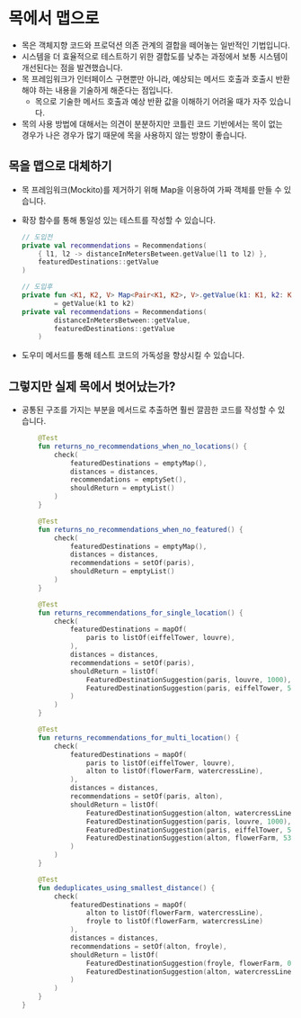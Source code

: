 # 목에서 맵으로
- 목은 객체지향 코드와 프로덕션 의존 관계의 결합을 떼어놓는 일반적인 기법입니다.
- 시스템을 더 효율적으로 테스트하기 위한 결합도를 낮추는 과정에서 보통 시스템이 개선된다는 점을 발견했습니다.
- 목 프레임워크가 인터페이스 구현뿐만 아니라, 예상되는 메서드 호출과 호출시 반환해야 하는 내용을 기술하게 해준다는 점입니다.
    - 목으로 기술한 메서드 호출과 예상 반환 값을 이해하기 어려울 때가 자주 있습니다.
- 목의 사용 방법에 대해서는 의견이 분분하지만 코틀린 코드 기반에서는 목이 없는 경우가 나은 경우가 많기 때문에 목을 사용하지 않는 방향이 좋습니다.
## 목을 맵으로 대체하기
- 목 프레임워크(Mockito)를 제거하기 위해 Map을 이용하여 가짜 객체를 만들 수 있습니다.
- 확장 함수를 통해 통일성 있는 테스트를 작성할 수 있습니다.

    ```kotlin
    // 도입전
    private val recommendations = Recommendations(
        { l1, l2 -> distanceInMetersBetween.getValue(l1 to l2) },
        featuredDestinations::getValue
    )
    
    // 도입후
    private fun <K1, K2, V> Map<Pair<K1, K2>, V>.getValue(k1: K1, k2: K2) 
    		= getValue(k1 to k2)
    private val recommendations = Recommendations(
            distanceInMetersBetween::getValue,
            featuredDestinations::getValue
        )
    ```

- 도우미 메서드를 통해 테스트 코드의 가독성을 향상시킬 수 있습니다.

## 그렇지만 실제 목에서 벗어났는가?

- 공통된 구조를 가지는 부분을 메서드로 추출하면 훨씬 깔끔한 코드를 작성할 수 있습니다.

    ```kotlin
        @Test
        fun returns_no_recommendations_when_no_locations() {
            check(
                featuredDestinations = emptyMap(),
                distances = distances,
                recommendations = emptySet(),
                shouldReturn = emptyList()
            )
        }
    
        @Test
        fun returns_no_recommendations_when_no_featured() {
            check(
                featuredDestinations = emptyMap(),
                distances = distances,
                recommendations = setOf(paris),
                shouldReturn = emptyList()
            )
        }
    
        @Test
        fun returns_recommendations_for_single_location() {
            check(
                featuredDestinations = mapOf(
                    paris to listOf(eiffelTower, louvre),
                ),
                distances = distances,
                recommendations = setOf(paris),
                shouldReturn = listOf(
                    FeaturedDestinationSuggestion(paris, louvre, 1000),
                    FeaturedDestinationSuggestion(paris, eiffelTower, 5000)
                )
            )
        }
    
        @Test
        fun returns_recommendations_for_multi_location() {
            check(
                featuredDestinations = mapOf(
                    paris to listOf(eiffelTower, louvre),
                    alton to listOf(flowerFarm, watercressLine),
                ),
                distances = distances,
                recommendations = setOf(paris, alton),
                shouldReturn = listOf(
                    FeaturedDestinationSuggestion(alton, watercressLine, 320),
                    FeaturedDestinationSuggestion(paris, louvre, 1000),
                    FeaturedDestinationSuggestion(paris, eiffelTower, 5000),
                    FeaturedDestinationSuggestion(alton, flowerFarm, 5300)
                )
            )
        }
    
        @Test
        fun deduplicates_using_smallest_distance() {
            check(
                featuredDestinations = mapOf(
                    alton to listOf(flowerFarm, watercressLine),
                    froyle to listOf(flowerFarm, watercressLine)
                ),
                distances = distances,
                recommendations = setOf(alton, froyle),
                shouldReturn = listOf(
                    FeaturedDestinationSuggestion(froyle, flowerFarm, 0),
                    FeaturedDestinationSuggestion(alton, watercressLine, 320)
                )
            )
        }
    }
    ```